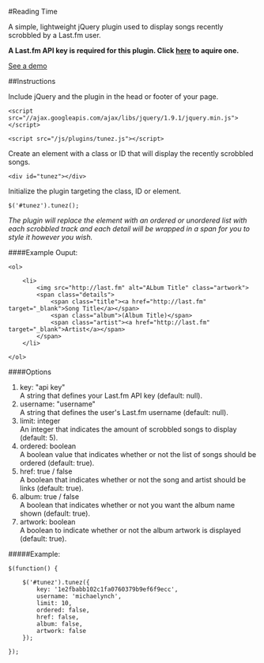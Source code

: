 #Reading Time

A simple, lightweight jQuery plugin used to display songs recently scrobbled by a Last.fm user.

<strong>A Last.fm API key is required for this plugin. Click <a href="http://www.last.fm/api/account/create" target="_blank">here</a> to aquire one.</strong>

<a href="http://michael-lynch.github.io/tunez/" target="_blank">See a demo</a>

##Instructions

Include jQuery and the plugin in the head or footer of your page.

    <script src="//ajax.googleapis.com/ajax/libs/jquery/1.9.1/jquery.min.js"></script>
    
    <script src="/js/plugins/tunez.js"></script>
    
Create an element with a class or ID that will display the recently scrobbled songs.

	<div id="tunez"></div>
    
Initialize the plugin targeting the class, ID or element. 

	$('#tunez').tunez();
	
<em>The plugin will replace the element with an ordered or unordered list with each scrobbled track and each detail will be wrapped in a span for you to style it however you wish.</em>

####Example Ouput:

	<ol>

		<li>
			<img src="http://last.fm" alt="ALbum Title" class="artwork">
			<span class="details">
				<span class="title"><a href="http://last.fm" target="_blank">Song Title</a></span>
				<span class="album">(Album Title)</span>
				<span class="artist"><a href="http://last.fm" target="_blank">Artist</a></span>
			</span>
		</li>

	</ol>
	
####Options

<ol>

<li>
key: "api key"
<br />A string that defines your Last.fm API key (default: null).
</li>

<li>username: "username"
<br />A string that defines the user's Last.fm username (default: null). 
</li>

<li>limit: integer
<br />An integer that indicates the amount of scrobbled songs to display (default: 5).
</li>

<li>ordered: boolean
<br />A boolean value that indicates whether or not the list of songs should be ordered (default: true).
</li>

<li>href: true / false
<br />A boolean that indicates whether or not the song and artist should be links (default: true).
</li>

<li>album: true / false
<br />A boolean that indicates whether or not you want the album name shown (default: true).
</li>

<li>artwork: boolean
<br />A boolean to indicate whether or not the album artwork is displayed (default: true).
</li>

</ol>

#####Example:

	$(function() {

		$('#tunez').tunez({
			key: '1e2fbabb102c1fa0760379b9ef6f9ecc',
			username: 'michaelynch',
			limit: 10,
			ordered: false,
			href: false,
			album: false,
			artwork: false
		});
		
	});